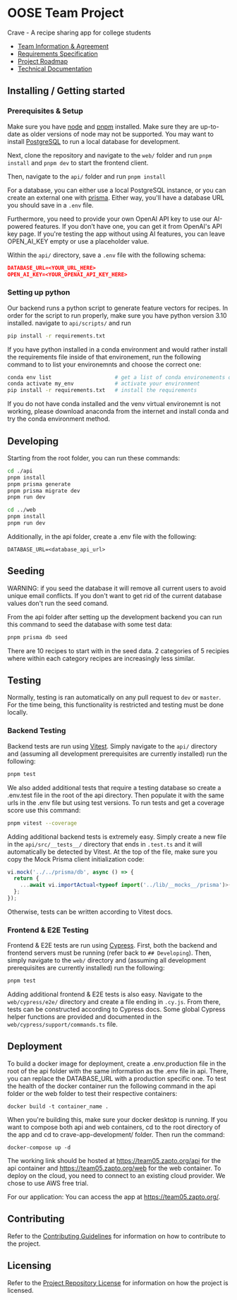 # OOSE Team Project

Crave - A recipe sharing app for college students

- [Team Information & Agreement](./docs/team-agreement.md)
- [Requirements Specification](./docs/requirements-specification.md)
- [Project Roadmap](./docs/roadmap.md)
- [Technical Documentation](./docs/technical-documentation.md)

## Installing / Getting started

### Prerequisites & Setup

Make sure you have [node](https://nodejs.org/en) and [pnpm](https://pnpm.io/) installed. Make sure they are up-to-date as older versions of node may not be supported. You may want to install [PostgreSQL](https://www.postgresql.org/) to run a local database for development.

Next, clone the repository and navigate to the `web/` folder and run `pnpm install` and `pnpm dev` to start the frontend client.

Then, navigate to the `api/` folder and run `pnpm install`

For a database, you can either use a local PostgreSQL instance, or you can create an external one with [prisma](https://console.prisma.io/cm76k5lgv04fom2dzj2ohv0rm/overview). Either way, you'll have a database URL you should save in a `.env` file.

Furthermore, you need to provide your own OpenAI API key to use our AI-powered features. If you don’t have one, you can get it from OpenAI's API key page. If you're testing the app without using AI features, you can leave OPEN_AI_KEY empty or use a placeholder value.

Within the `api/` directory, save a `.env` file with the following schema:

```json
DATABASE_URL=<YOUR_URL_HERE>
OPEN_AI_KEY=<YOUR_OPENAI_API_KEY_HERE>
```

### Setting up python

Our backend runs a python script to generate feature vectors for recipes. In order for the script to run properly, make sure you have
python version 3.10 installed. navigate to `api/scripts/` and run

```bash
pip install -r requirements.txt
```

If you have python installed in a conda environment and would rather install the requirements file inside of that environement, run 
the following command to to list your environemnts and choose the correct one:

```bash
conda env list                    # get a list of conda environements on your local machine
conda activate my_env             # activate your environment
pip install -r requirements.txt   # install the requirements
```
If you do not have conda installed and the venv virtual environemnt is not working, please download anaconda from the internet and install conda and try the conda environment method.


## Developing

Starting from the root folder, you can run these commands:

```bash
cd ./api
pnpm install
pnpm prisma generate
pnpm prisma migrate dev
pnpm run dev

cd ../web
pnpm install
pnpm run dev
```

Additionally, in the api folder, create a .env file with the following:

```DATABASE_URL=<database_api_url>```

## Seeding

WARNING: if you seed the database it will remove all current users to avoid unique email conflicts. If you don't want to get rid of the current database values don't run the seed comand.

From the api folder after setting up the development backend you can run this command to seed the database with some test data:

```bash
pnpm prisma db seed
```

There are 10 recipes to start with in the seed data. 2 categories of 5 recipies where within each category recipes are increasingly less similar.

## Testing

Normally, testing is ran automatically on any pull request to `dev` or `master`. For the time being, this functionality is restricted and testing must be done locally. 

### Backend Testing

Backend tests are run using [Vitest](https://vitest.dev/). Simply navigate to the `api/` directory and (assuming all development prerequisites are currently installed) run the following:

```bash
pnpm test
```

We also added additional tests that require a testing database so create a .env.test file in the root of the api directory. Then populate it with the same urls in the .env file but using test versions. To run tests and get a coverage score use this command:

```bash
pnpm vitest --coverage
```


Adding additional backend tests is extremely easy. Simply create a new file in the `api/src/__tests__/` directory that ends in `.test.ts` and it will automatically be detected by Vitest. At the top of the file, make sure you copy the Mock Prisma client initialization code:

```typescript
vi.mock('../../prisma/db', async () => {
  return {
    ...await vi.importActual<typeof import('../lib/__mocks__/prisma')>('../lib/__mocks__/prisma')
  };
});
```

Otherwise, tests can be written according to Vitest docs.

### Frontend & E2E Testing

Frontend & E2E tests are run using [Cypress](https://www.cypress.io/). First, both the backend and frontend servers must be running (refer back to `## Developing`). Then, simply navigate to the `web/` directory and (assuming all development prerequisites are currently installed) run the following:

```bash
pnpm test
```

Adding additional frontend & E2E tests is also easy. Navigate to the `web/cypress/e2e/` directory and create a file ending in `.cy.js`. From there, tests can be constructed according to Cypress docs. Some global Cypress helper functions are provided and documented in the `web/cypress/support/commands.ts` file.

## Deployment

To build a docker image for deployment, create a .env.production file in the root of the api folder with the same information as the .env
file in api. There, you can replace the DATABASE_URL with a production specific one. To test the health of the docker container run the following
command in the api folder or the web folder to test their respective containers:

```
docker build -t container_name .
```

When you're building this, make sure your docker desktop is running. If you want to compose both api and web containers, cd to 
the root directory of the app and cd to crave-app-development/ folder. Then run the command: 

```
docker-compose up -d
```

The working link should be hosted at https://team05.zapto.org/api for the api container and https://team05.zapto.org/web for the web container.
To deploy on the cloud, you need to connect to an existing cloud provider. We chose to use AWS free trial.

For our application:
You can access the app at <https://team05.zapto.org/>.


## Contributing

Refer to the [Contributing Guidelines](./CONTRIBUTING.md) for information on how to contribute to the project.

## Licensing

Refer to the [Project Repository License](./LICENSE.md) for information on how the project is licensed.
